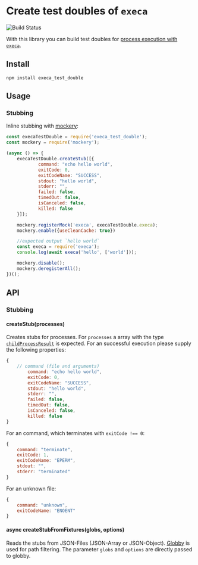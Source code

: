 # Create test doubles of `execa`

![Build Status](https://github.com/bunysae/execa_test_double/workflows/Node.js%20CI/badge.svg)

With this library you can build test doubles for
[process execution with `execa`](https://github.com/sindresorhus/execa).

## Install

```
npm install execa_test_double
```

## Usage

### Stubbing
Inline stubbing with [mockery](https://github.com/mfncooper/mockery):
```js
const execaTestDouble = require('execa_test_double');
const mockery = require('mockery');

(async () => {
	execaTestDouble.createStub([{
        	command: "echo hello world",
	        exitCode: 0,
        	exitCodeName: "SUCCESS",
	        stdout: "hello world",
        	stderr: "",
	        failed: false,
        	timedOut: false,
	        isCanceled: false,
        	killed: false
	}]);

	mockery.registerMock('execa', execaTestDouble.execa);
	mockery.enable({useCleanCache: true})

	//expected output `hello world`
	const execa = require('execa');
	console.log(await execa('hello', ['world']));

	mockery.disable();
	mockery.deregisterAll();
})();
```

## API

### Stubbing

#### createStub(processes)
Creates stubs for processes. For `processes` a array with
the type [`childProcessResult`](https://github.com/sindresorhus/execa#childProcessResult) is expected.
For an successful execution please supply the following properties:
```js
{
	// command (file and arguments)
        command: "echo hello world",
        exitCode: 0,
        exitCodeName: "SUCCESS",
        stdout: "hello world",
        stderr: "",
        failed: false,
        timedOut: false,
        isCanceled: false,
        killed: false
}
```

For an command, which terminates with `exitCode !== 0`:
```js
{
	command: "terminate",
	exitCode: 1,
	exitCodeName: "EPERM",
	stdout: "",
	stderr: "terminated"
}
```

For an unknown file:
```js
{
	command: "unknown",
	exitCodeName: "ENOENT"
}

```

#### async createStubFromFixtures(globs, options)
Reads the stubs from JSON-Files (JSON-Array or JSON-Object).
[Globby](https://github.com/sindresorhus/globby) is used for path
filtering. The parameter `globs` and `options` are
directly passed to globby.

